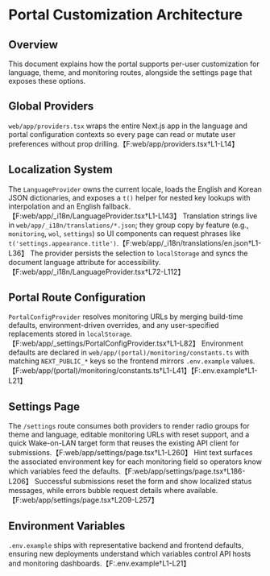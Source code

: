 # Portal Customization Architecture

## Overview
This document explains how the portal supports per-user customization for language, theme, and monitoring routes, alongside the settings page that exposes these options.

## Global Providers
`web/app/providers.tsx` wraps the entire Next.js app in the language and portal configuration contexts so every page can read or mutate user preferences without prop drilling.【F:web/app/providers.tsx†L1-L14】

## Localization System
The `LanguageProvider` owns the current locale, loads the English and Korean JSON dictionaries, and exposes a `t()` helper for nested key lookups with interpolation and an English fallback.【F:web/app/_i18n/LanguageProvider.tsx†L1-L143】 Translation strings live in `web/app/_i18n/translations/*.json`; they group copy by feature (e.g., `monitoring`, `wol`, `settings`) so UI components can request phrases like `t('settings.appearance.title')`.【F:web/app/_i18n/translations/en.json†L1-L36】 The provider persists the selection to `localStorage` and syncs the document language attribute for accessibility.【F:web/app/_i18n/LanguageProvider.tsx†L72-L112】

## Portal Route Configuration
`PortalConfigProvider` resolves monitoring URLs by merging build-time defaults, environment-driven overrides, and any user-specified replacements stored in `localStorage`.【F:web/app/_settings/PortalConfigProvider.tsx†L1-L82】 Environment defaults are declared in `web/app/(portal)/monitoring/constants.ts` with matching `NEXT_PUBLIC_*` keys so the frontend mirrors `.env.example` values.【F:web/app/(portal)/monitoring/constants.ts†L1-L41】【F:.env.example†L1-L21】

## Settings Page
The `/settings` route consumes both providers to render radio groups for theme and language, editable monitoring URLs with reset support, and a quick Wake-on-LAN target form that reuses the existing API client for submissions.【F:web/app/settings/page.tsx†L1-L260】 Hint text surfaces the associated environment key for each monitoring field so operators know which variables feed the defaults.【F:web/app/settings/page.tsx†L186-L206】 Successful submissions reset the form and show localized status messages, while errors bubble request details where available.【F:web/app/settings/page.tsx†L209-L257】

## Environment Variables
`.env.example` ships with representative backend and frontend defaults, ensuring new deployments understand which variables control API hosts and monitoring dashboards.【F:.env.example†L1-L21】
